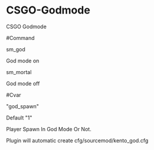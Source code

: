 # CSGO-Godmode
CSGO Godmode

#Command

sm_god

God mode on

sm_mortal

God mode off

#Cvar

"god_spawn"

Default "1"

Player Spawn In God Mode Or Not.

Plugin will automatic create cfg/sourcemod/kento_god.cfg

